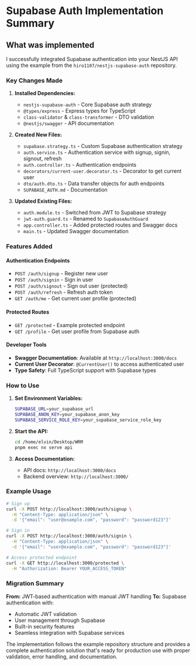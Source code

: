 # Supabase Auth Implementation Summary

## What was implemented

I successfully integrated Supabase authentication into your NestJS API using the example from the `hiro1107/nestjs-supabase-auth` repository.

### Key Changes Made

1. **Installed Dependencies:**
   - `nestjs-supabase-auth` - Core Supabase auth strategy
   - `@types/express` - Express types for TypeScript
   - `class-validator` & `class-transformer` - DTO validation
   - `@nestjs/swagger` - API documentation

2. **Created New Files:**
   - `supabase.strategy.ts` - Custom Supabase authentication strategy
   - `auth.service.ts` - Authentication service with signup, signin, signout, refresh
   - `auth.controller.ts` - Authentication endpoints
   - `decorators/current-user.decorator.ts` - Decorator to get current user
   - `dto/auth.dto.ts` - Data transfer objects for auth endpoints
   - `SUPABASE_AUTH.md` - Documentation

3. **Updated Existing Files:**
   - `auth.module.ts` - Switched from JWT to Supabase strategy
   - `jwt-auth.guard.ts` - Renamed to `SupabaseAuthGuard`
   - `app.controller.ts` - Added protected routes and Swagger docs
   - `main.ts` - Updated Swagger documentation

### Features Added

#### Authentication Endpoints
- `POST /auth/signup` - Register new user
- `POST /auth/signin` - Sign in user
- `POST /auth/signout` - Sign out user (protected)
- `POST /auth/refresh` - Refresh auth token
- `GET /auth/me` - Get current user profile (protected)

#### Protected Routes
- `GET /protected` - Example protected endpoint
- `GET /profile` - Get user profile from Supabase auth

#### Developer Tools
- **Swagger Documentation**: Available at `http://localhost:3000/docs`
- **Current User Decorator**: `@CurrentUser()` to access authenticated user
- **Type Safety**: Full TypeScript support with Supabase types

### How to Use

1. **Set Environment Variables:**
   ```bash
   SUPABASE_URL=your_supabase_url
   SUPABASE_ANON_KEY=your_supabase_anon_key
   SUPABASE_SERVICE_ROLE_KEY=your_supabase_service_role_key
   ```

2. **Start the API:**
   ```bash
   cd /home/elvin/Desktop/WRM
   pnpm exec nx serve api
   ```

3. **Access Documentation:**
   - API docs: `http://localhost:3000/docs`
   - Backend overview: `http://localhost:3000/`

### Example Usage

```bash
# Sign up
curl -X POST http://localhost:3000/auth/signup \
  -H "Content-Type: application/json" \
  -d '{"email": "user@example.com", "password": "password123"}'

# Sign in
curl -X POST http://localhost:3000/auth/signin \
  -H "Content-Type: application/json" \
  -d '{"email": "user@example.com", "password": "password123"}'

# Access protected endpoint
curl -X GET http://localhost:3000/protected \
  -H "Authorization: Bearer YOUR_ACCESS_TOKEN"
```

### Migration Summary

**From:** JWT-based authentication with manual JWT handling
**To:** Supabase authentication with:
- Automatic JWT validation
- User management through Supabase
- Built-in security features
- Seamless integration with Supabase services

The implementation follows the example repository structure and provides a complete authentication solution that's ready for production use with proper validation, error handling, and documentation.
